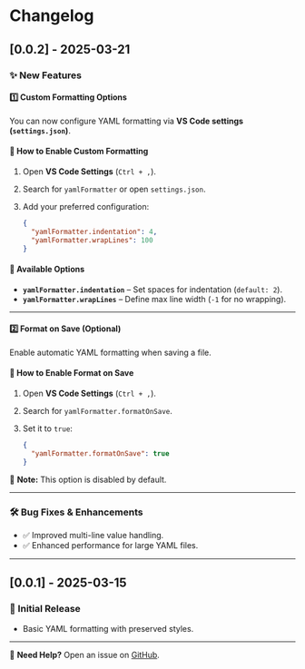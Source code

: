 # Changelog

## [0.0.2] - 2025-03-21

### ✨ New Features

#### 1️⃣ Custom Formatting Options

You can now configure YAML formatting via **VS Code settings (`settings.json`)**.

#### 🧠 How to Enable Custom Formatting

1. Open **VS Code Settings** (`Ctrl + ,`).  
2. Search for `yamlFormatter` or open `settings.json`.  
3. Add your preferred configuration:

   ```json
   {
     "yamlFormatter.indentation": 4,
     "yamlFormatter.wrapLines": 100
   }
   ```

#### 🔧 Available Options

- **`yamlFormatter.indentation`** – Set spaces for indentation (`default: 2`).
- **`yamlFormatter.wrapLines`** – Define max line width (`-1` for no wrapping).

---

#### 2️⃣ Format on Save (Optional)

Enable automatic YAML formatting when saving a file.

#### 🧠 How to Enable Format on Save

1. Open **VS Code Settings** (`Ctrl + ,`).
2. Search for `yamlFormatter.formatOnSave`.
3. Set it to `true`:

   ```json
   {
     "yamlFormatter.formatOnSave": true
   }
   ```

📝 **Note:** This option is disabled by default.

---

### 🛠️ Bug Fixes & Enhancements

- ✅ Improved multi-line value handling.
- ✅ Enhanced performance for large YAML files.

---

## [0.0.1] - 2025-03-15

### 🎉 Initial Release

- Basic YAML formatting with preserved styles.

---

🚀 **Need Help?** Open an issue on [GitHub](https://github.com/your-username/yaml-formatter/issues).
